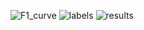 ![F1_curve](https://github.com/user-attachments/assets/786e7673-f064-474c-8793-5b0fb88a70f2)
![labels](https://github.com/user-attachments/assets/99de4d56-3dcf-4236-b2cb-41bcfef12111)
![results](https://github.com/user-attachments/assets/4864a439-9916-4bb6-8893-27f50765e54a)
